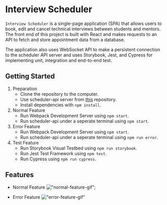 # **Interview Scheduler**

`Interview Scheduler` is a single-page application (SPA) that allows users to book, edit and cancel technical interviews between students and mentors. The front end of this project is built with React and makes requests to an API to fetch and store appointment data from a database.

The application also uses WebSocket API to make a persistent connection to the scheduler API server and uses Storybook, Jest, and Cypress for implementing unit, integration and end-to-end test.


## **Getting Started**

1. Preparation
   * Clone the repository to the computer.
   * Use scheduler-api server from [this](https://github.com/lighthouse-labs/scheduler-api) repository.
   * Install dependencies with `npm install`.
2. Normal Feature 
   * Run Webpack Development Server using `npm start`.
   * Run scheduler-api under a seperate terminal using `npm start`.
3. Error Feature
   * Run Webpack Development Server using `npm start`.
   * Run scheduler-api under a seperate terminal using `npm run error`.
4. Test Feature
   * Run Storybook Visual Testbed using `npm run storybook`.
   * Run Jest Test Framework using `npm test`.
   * Run Cypress using `npm run cypress`.

## **Features**
* Normal Feature
!["normal-feature-gif"](docs/scheduler-normal.gif);

* Error Feature
!["error-feature-gif"](docs/scheduler-error.gif)




